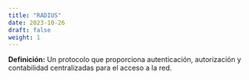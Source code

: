 ```yaml
---
title: "RADIUS"
date: 2023-10-26
draft: false
weight: 1
---
```


**Definición:** Un protocolo que proporciona autenticación, autorización y contabilidad centralizadas para el acceso a la red.
